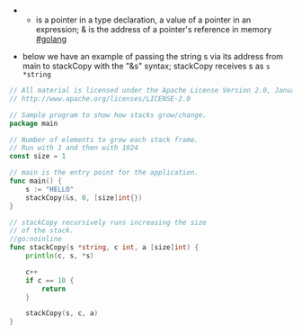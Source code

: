 * * is a pointer in a type declaration, a value of a pointer in an expression; & is the address of a pointer's reference in memory [#golang](https://twitter.com/hashtag/golang?src=hashtag_click)

- below we have an example of passing the string s via its address from main to stackCopy with the "&s" syntax;  stackCopy receives s as `s *string` 

```go
// All material is licensed under the Apache License Version 2.0, January 2004
// http://www.apache.org/licenses/LICENSE-2.0

// Sample program to show how stacks grow/change.
package main

// Number of elements to grow each stack frame.
// Run with 1 and then with 1024
const size = 1

// main is the entry point for the application.
func main() {
	s := "HELLO"
	stackCopy(&s, 0, [size]int{})
}

// stackCopy recursively runs increasing the size
// of the stack.
//go:noinline
func stackCopy(s *string, c int, a [size]int) {
	println(c, s, *s)

	c++
	if c == 10 {
		return
	}

	stackCopy(s, c, a)
}
```

